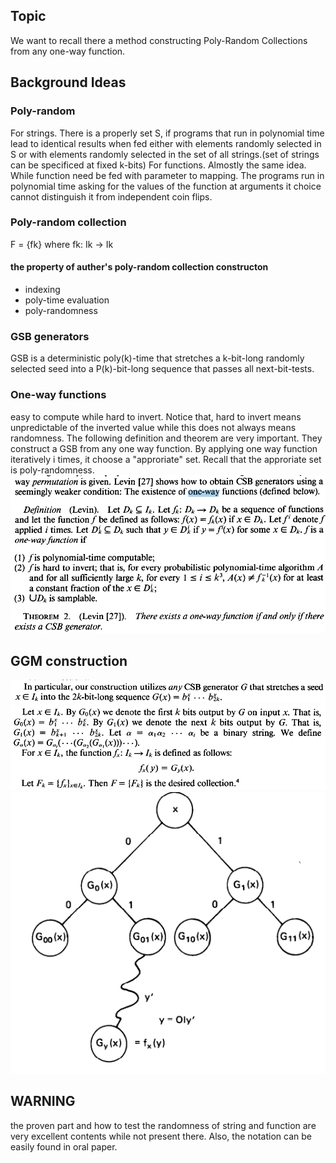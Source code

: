## Topic
We want to recall there a method constructing Poly-Random Collections from any one-way function.
## Background Ideas
### Poly-random
For strings. There is a properly set S, if programs that run in polynomial time lead to identical results when fed either with elements randomly selected in S or with elements randomly selected in the set of all strings.(set of strings can be specificed at fixed k-bits)
For functions. Almostly the same idea. While function need be fed with parameter to mapping. The programs run in polynomial time asking for the values of the function at arguments it choice cannot distinguish it from independent coin flips.
### Poly-random collection
F = {fk} where fk: Ik -> Ik
#### the property of auther's poly-random collection constructon
+   indexing
+   poly-time evaluation
+   poly-randomness

### GSB generators
GSB is a deterministic poly(k)-time that stretches a k-bit-long randomly selected seed into a P(k)-bit-long sequence that passes all next-bit-tests.
### One-way functions
easy to compute while hard to invert. Notice that, hard to invert means unpredictable of the inverted value while this does not always means randomness.
The following definition and theorem are very important. They construct a GSB from any one way function. By applying one way function iteratively i times, it choose a "approriate" set. Recall that the approriate set is poly-randomness.
![one way definition and theorem](levin_one_way_func.PNG)

## GGM construction
![based on specific GSB](employing_specific_GSB.PNG)
<br />
![definition](GGM_mathematical_definition.PNG)
![presented in Picture](GGM_presented_in_pic.PNG)

## WARNING
the proven part and how to test the randomness of string and function are very excellent contents while not present there. Also, the notation can be easily found in oral paper.